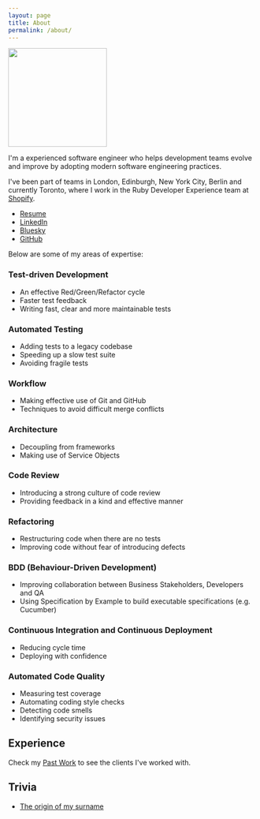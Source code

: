 ```yaml
---
layout: page
title: About
permalink: /about/
---
```


<img src="https://pbs.twimg.com/profile_images/769618567482503168/TWRr2Fst_400x400.jpg" width="200" height="200" />
<br/>

I'm a experienced software engineer who helps development teams evolve
and improve by adopting modern software engineering practices.

I've been part of teams in London, Edinburgh, New York City, Berlin and currently Toronto,
where I work in the Ruby Developer Experience team at [Shopify].

* [Resume](https://www.andywaite.com/resume)
* [LinkedIn](https://www.linkedin.com/in/andyw8)
* [Bluesky](http://bsky.app/profile/andyw8.bsky.social)
* [GitHub](https://github.com/andyw8)

Below are some of my areas of expertise:

### Test-driven Development

* An effective Red/Green/Refactor cycle
* Faster test feedback
* Writing fast, clear and more maintainable tests

### Automated Testing

* Adding tests to a legacy codebase
* Speeding up a slow test suite
* Avoiding fragile tests

### Workflow

* Making effective use of Git and GitHub
* Techniques to avoid difficult merge conflicts

### Architecture

* Decoupling from frameworks
* Making use of Service Objects

### Code Review

* Introducing a strong culture of code review
* Providing feedback in a kind and effective manner

### Refactoring

* Restructuring code when there are no tests
* Improving code without fear of introducing defects

### BDD (Behaviour-Driven Development)

* Improving collaboration between Business Stakeholders, Developers and QA
* Using Specification by Example to build executable specifications (e.g. Cucumber)

### Continuous Integration and Continuous Deployment

* Reducing cycle time
* Deploying with confidence

### Automated Code Quality

* Measuring test coverage
* Automating coding style checks
* Detecting code smells
* Identifying security issues

## Experience

Check my [Past Work](/work) to see the clients I've worked with.

[Financeit]: https://financeit.io
[Shopify]: https://shopify.com

## Trivia

* [The origin of my surname](https://en.wikipedia.org/wiki/Wait_(musician))

